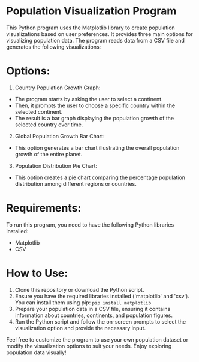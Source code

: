 # Population Visualization Program
This Python program uses the Matplotlib library to create population visualizations based on user preferences. It provides three main options for visualizing population data. The program reads data from a CSV file and generates the following visualizations:

# Options:
1. Country Population Growth Graph:

* The program starts by asking the user to select a continent.
* Then, it prompts the user to choose a specific country within the selected continent.
* The result is a bar graph displaying the population growth of the selected country over time.

2. Global Population Growth Bar Chart:

* This option generates a bar chart illustrating the overall population growth of the entire planet.

3. Population Distribution Pie Chart:

* This option creates a pie chart comparing the percentage population distribution among different regions or countries.

# Requirements:
To run this program, you need to have the following Python libraries installed:

* Matplotlib
* CSV

# How to Use:
1. Clone this repository or download the Python script.
2. Ensure you have the required libraries installed ('matplotlib' and 'csv'). You can install them using pip:
```pip install matplotlib```
3. Prepare your population data in a CSV file, ensuring it contains information about countries, continents, and population figures.
4. Run the Python script and follow the on-screen prompts to select the visualization option and provide the necessary input.

Feel free to customize the program to use your own population dataset or modify the visualization options to suit your needs. Enjoy exploring population data visually!
